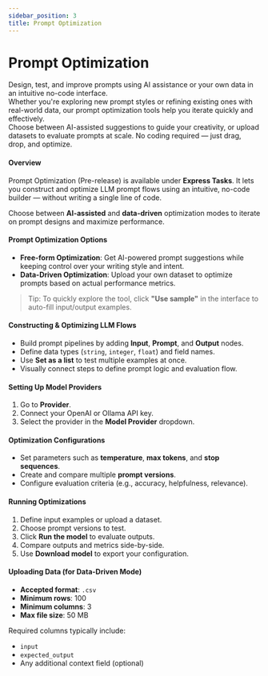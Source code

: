 ```yaml
---
sidebar_position: 3
title: Prompt Optimization
---
```



# Prompt Optimization

Design, test, and improve prompts using AI assistance or your own data in an intuitive no-code interface.  
Whether you're exploring new prompt styles or refining existing ones with real-world data, our prompt optimization tools help you iterate quickly and effectively.  
Choose between AI-assisted suggestions to guide your creativity, or upload datasets to evaluate prompts at scale. No coding required — just drag, drop, and optimize.

#### Overview  
Prompt Optimization (Pre-release) is available under **Express Tasks**. It lets you construct and optimize LLM prompt flows using an intuitive, no-code builder — without writing a single line of code.

Choose between **AI-assisted** and **data-driven** optimization modes to iterate on prompt designs and maximize performance.

#### Prompt Optimization Options  
- **Free-form Optimization**: Get AI-powered prompt suggestions while keeping control over your writing style and intent.  
- **Data-Driven Optimization**: Upload your own dataset to optimize prompts based on actual performance metrics.

> Tip: To quickly explore the tool, click **"Use sample"** in the interface to auto-fill input/output examples.

#### Constructing & Optimizing LLM Flows  
- Build prompt pipelines by adding **Input**, **Prompt**, and **Output** nodes.  
- Define data types (`string`, `integer`, `float`) and field names.  
- Use **Set as a list** to test multiple examples at once.  
- Visually connect steps to define prompt logic and evaluation flow.  

#### Setting Up Model Providers  
1. Go to **Provider**.  
2. Connect your OpenAI or Ollama API key.  
3. Select the provider in the **Model Provider** dropdown.

#### Optimization Configurations  
- Set parameters such as **temperature**, **max tokens**, and **stop sequences**.  
- Create and compare multiple **prompt versions**.  
- Configure evaluation criteria (e.g., accuracy, helpfulness, relevance).

#### Running Optimizations  
1. Define input examples or upload a dataset.  
2. Choose prompt versions to test.  
3. Click **Run the model** to evaluate outputs.  
4. Compare outputs and metrics side-by-side.  
5. Use **Download model** to export your configuration.

#### Uploading Data (for Data-Driven Mode)  
- **Accepted format**: `.csv`  
- **Minimum rows**: 100  
- **Minimum columns**: 3  
- **Max file size**: 50 MB  

Required columns typically include:  
- `input`  
- `expected_output`  
- Any additional context field (optional)




